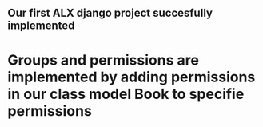 ## Our first ALX django project succesfully implemented
# Groups and permissions are implemented by adding permissions in our class model Book to specifie permissions